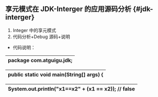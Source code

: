 ## 享元模式在 JDK-Interger 的应用源码分析 {#jdk-interger}

1.  Integer 中的享元模式
2.  代码分析+Debug 源码+说明

*   代码说明：

| package com.atguigu.jdk; |
| --- |

| public static void main(String[] args) { |
| --- |

| System.out.println(&quot;x1==x2&quot; + (x1 == x2)); // false |
| --- |